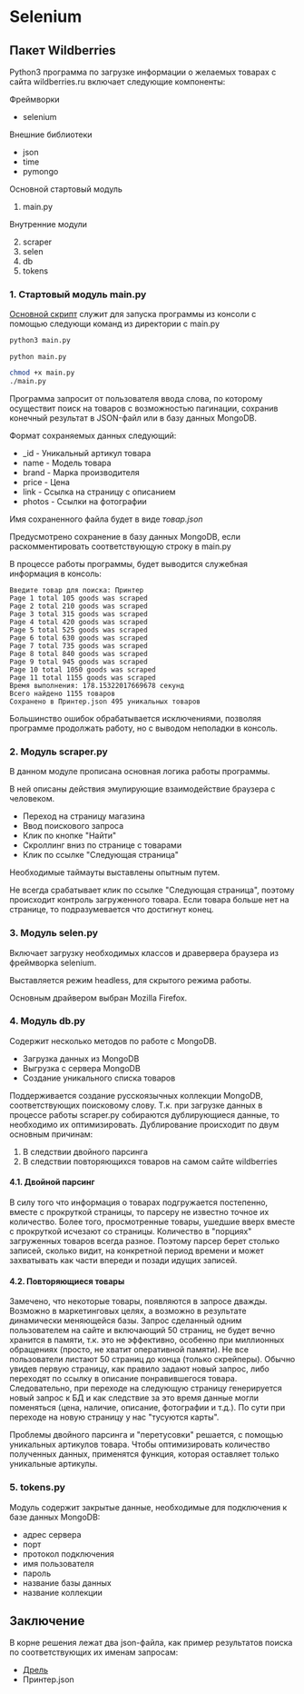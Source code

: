 # Selenium

## Пакет Wildberries

Python3 программа по загрузке информации о желаемых товарах с сайта wildberries.ru включает следующие компоненты:

Фреймворки
- selenium

Внешние библиотеки

- json
- time
- pymongo

Основной стартовый модуль

1. main.py

Внутренние модули

2. scraper
3. selen
4. db
5. tokens


### 1. Стартовый модуль main.py

[Основной скрипт](https://github.com/allseenn/api/blob/main/07.Seminar/main.py) служит для запуска программы
из консоли с помощью следующи команд из директории с main.py

```bash MacOS
python3 main.py
```

```pwsh Windows
python main.py
```

```bash Linux
chmod +x main.py
./main.py
```

Программа запросит от пользователя ввода слова, по которому осуществит поиск на товаров с возможностью пагинации, сохранив конечный результат в JSON-файл или в базу данных MongoDB.

Формат сохраняемых данных следующий:

- _id - Уникальный артикул товара
- name - Модель товара
- brand - Марка производителя
- price - Цена
- link - Ссылка на страницу с описанием
- photos - Ссылки на фотографии

Имя сохраненного файла будет в виде *товар.json*

Предусмотрено сохранение в базу данных MongoDB, если раскомментировать соответствующую строку в main.py

В процессе работы программы, будет выводится служебная информация в консоль:

```
Введите товар для поиска: Принтер
Page 1 total 105 goods was scraped
Page 2 total 210 goods was scraped
Page 3 total 315 goods was scraped
Page 4 total 420 goods was scraped
Page 5 total 525 goods was scraped
Page 6 total 630 goods was scraped
Page 7 total 735 goods was scraped
Page 8 total 840 goods was scraped
Page 9 total 945 goods was scraped
Page 10 total 1050 goods was scraped
Page 11 total 1155 goods was scraped
Время выполнения: 178.15322017669678 секунд
Всего найдено 1155 товаров
Сохранено в Принтер.json 495 уникальных товаров
```

Большинство ошибок обрабатывается исключениями, позволяя программе продолжать работу, но с выводом неполадки в консоль.

### 2. Модуль scraper.py

В данном модуле прописана основная логика работы программы.

В ней описаны действия эмулирующие взаимодействие браузера с человеком.

- Переход на страницу магазина
- Ввод поискового запроса
- Клик по кнопке "Найти"
- Скроллинг вниз по странице с товарами
- Клик по ссылке "Следующая страница"

Необходимые таймауты выставлены опытным путем.

Не всегда срабатывает клик по ссылке "Следующая страница", поэтому происходит контроль загруженного товара. Если товара больше нет на странице, то подразумевается что достигнут конец.

### 3. Модуль selen.py

Включает загрузку необходимых классов и дравервера браузера из фреймворка selenium.

Выставляется режим headless, для скрытого режима работы.

Основным драйвером выбран Mozilla Firefox.

### 4. Модуль db.py

Содержит несколько методов по работе с MongoDB.

- Загрузка данных из MongoDB
- Выгрузка с сервера МongoDB
- Создание уникального списка товаров

Поддерживается создание русскоязычных коллекции MongoDB, соответствующих поисковому слову.
Т.к. при загрузке данных в процессе работы scraper.py собираются дублирующиеся данные, то необходимо их оптимизировать.
Дублирование происходит по двум основным причинам:

1. В следствии двойного парсинга
2. В следствии повторяющихся товаров на самом сайте wildberries

#### 4.1. Двойной парсинг

В силу того что информация о товарах подгружается постепенно, вместе с прокруткой страницы, то парсеру не известно точное их количество. Более того, просмотренные товары, ушедшие вверх вместе с прокруткой исчезают со страницы. Количество в "порциях" загруженных товаров всегда разное. Поэтому парсер берет столько записей, сколько видит, на конкретной период времени и может захватывать как части впереди и позади идущих записей.

#### 4.2. Повторяющиеся товары

Замечено, что некоторые товары, появляются в запросе дважды. Возможно в маркетинговых целях, а возможно в результате динамически меняющейся базы. 
Запрос сделанный одним пользователем на сайте и включающий 50 страниц, не будет вечно хранится в памяти, т.к. это не эффективно, особенно при миллионных обращениях (просто, не хватит оперативной памяти).
Не все пользователи листают 50 страниц до конца (только скрейперы). Обычно увидев первую страницу, как правило задают новый запрос, либо переходят по ссылку в описание понравившегося товара. Следовательно, при переходе на следующую страницу генерируется новый запрос к БД и как следствие за это время данные могли поменяться (цена, наличие, описание, фотографии и т.д.). По сути при переходе на новую страницу у нас "тусуются карты".

Проблемы двойного парсинга и "перетусовки" решается, с помощью уникальных артикулов товара. Чтобы оптимизировать количество полученных данных, применятся функция, которая оставляет только уникальные артикулы.

### 5. tokens.py

Модуль содержит закрытые данные, необходимые для подключения к базе данных MongoDB:

- адрес сервера
- порт
- протокол подключения
- имя пользователя
- пароль
- название базы данных
- название коллекции

## Заключение

В корне решения лежат два json-файла, как пример результатов поиска по соответствующих их именам запросам:

- [Дрель](https://github.com/allseenn/api/blob/main/07.Seminar/%D0%9F%D1%80%D0%B8%D0%BD%D1%82%D0%B5%D1%80.json)
- Принтер.json